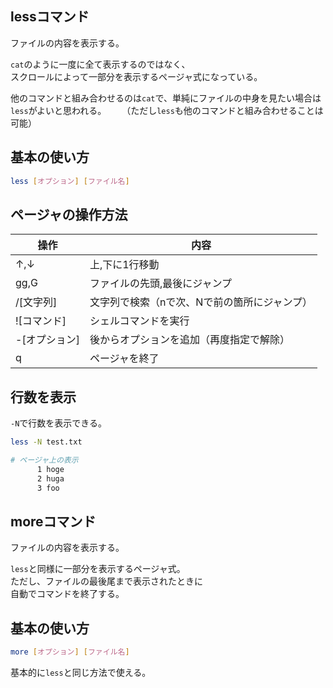 ## lessコマンド
ファイルの内容を表示する。

`cat`のように一度に全て表示するのではなく、  
スクロールによって一部分を表示するページャ式になっている。

他のコマンドと組み合わせるのは`cat`で、単純にファイルの中身を見たい場合は  
`less`がよいと思われる。　　
（ただし`less`も他のコマンドと組み合わせることは可能）


## 基本の使い方
```bash
less [オプション] [ファイル名]
```

## ページャの操作方法
操作         | 内容
------------ |------
↑,↓          | 上,下に1行移動
gg,G         | ファイルの先頭,最後にジャンプ
/[文字列]     | 文字列で検索（nで次、Nで前の箇所にジャンプ）
![コマンド]   | シェルコマンドを実行 
-[オプション] | 後からオプションを追加（再度指定で解除）
q            | ページャを終了

## 行数を表示
`-N`で行数を表示できる。

```bash
less -N test.txt

# ページャ上の表示
      1 hoge
      2 huga
      3 foo
```


## moreコマンド
ファイルの内容を表示する。

`less`と同様に一部分を表示するページャ式。  
ただし、ファイルの最後尾まで表示されたときに  
自動でコマンドを終了する。

## 基本の使い方
```bash
more [オプション] [ファイル名]
```

基本的に`less`と同じ方法で使える。